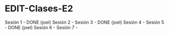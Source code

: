 # EDIT-Clases-E2

Sesión 1 - DONE (joel)
Sesión 2 - 
Sesión 3 - DONE (joel)
Sesión 4 - 
Sesión 5 - DONE (joel)
Sesión 6 - 
Sesión 7 - 

